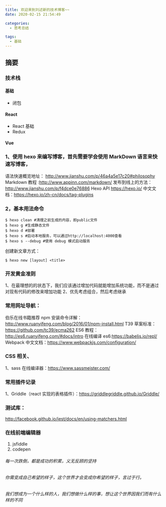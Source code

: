 ```yaml
---
title: 欢迎来到刘述新的技术博客~~
date: 2020-02-15 21:54:49

categories:
  - 思考总结

tags:
  - 基础
---
```


## 摘要

### 技术栈

#### 基础

- 闭包

#### React

- React 基础
- Redux

#### Vue

### 1、使用 hexo 来编写博客，首先需要学会使用 MarkDown 语言来快速写博客，

语法快速概览地址：
http://www.jianshu.com/p/46a4a5e17c20#philosophy
Markdown 教程 :http://www.appinn.com/markdown/
发布到线上的方法：http://www.jianshu.com/p/f4dce0e76886
Hexo API https://hexo.io/
中文文档：https://hexo.io/zh-cn/docs/tag-plugins

### 2，基本用法命令

```
$ hexo clean #清理之前生成的内容，即public文件
$ hexo g #生成静态文件
$ hexo d #部署
$ hexo s #启动本地服务，可以通过http://localhost:4000查看
$ hexo s --debug #使用 debug 模式启动服务
```

创建新文章方式：

```
$ hexo new [layout] <title>
```

### 开发黄金准则

1、在最理想的的状态下，我们应该通过增加代码就能增加系统功能，而不是通过对现有代码的修改来增加功能
2、优先考虑组合，然后考虑继承

### 常用网址导航：

伯乐在线书籍推荐
npm 安装命令详解：http://www.ruanyifeng.com/blog/2016/01/npm-install.html
T39 草案标准：https://github.com/tc39/ecma262
ES6 教程：http://es6.ruanyifeng.com/#docs/intro
在线编译 es6:https://babeljs.io/repl/
Webpack 中文文档：https://www.webpackjs.com/configuration/

### CSS 相关、

1、sass 在线编译器：https://www.sassmeister.com/

### 常用插件记录

1、Griddle（react 实现的表格插件）：https://griddlegriddle.github.io/Griddle/

### 测试库：

http://facebook.github.io/jest/docs/en/using-matchers.html

### 在线前端编辑器

1. jsfiddle
2. codepen

###### 每一次跌倒，都是成功的积累，义无反顾的坚持

###### 你需变成自己希望的样子，这个世界才会变成你希望的样子，言过于行。

###### 我们想成为一个什么样的人，我们想做什么样的事，想让这个世界因我们而有什么样的不同
